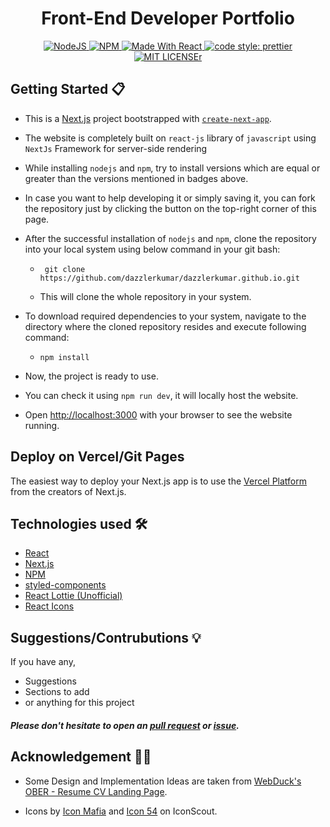 <h1 align="center"> Front-End Developer Portfolio</h1> 
<p align="center">
  <a href="https://nodejs.org/en/blog/release/v12.13.0/">
  <img alt="NodeJS" src="https://img.shields.io/badge/node-12.14.1-important?style=flat-square" />
  </a>
  <a href="https://www.npmjs.com/package/npm/v/6.13.4">
  <img alt="NPM" src="https://img.shields.io/badge/npm-6.13.7-blueviolet?style=flat-square" />
  </a>
  <a href="https://reactjs.org/">
  <img alt="Made With React" src="https://img.shields.io/badge/made%20with-react-61DAFB?style=flat-square" />
  </a>
  <a href="https://github.com/prettier/prettier">
  <img alt="code style: prettier" src="https://img.shields.io/badge/code_style-prettier-ff69b4.svg?style=flat-square?style=flat-square" />
  </a>
  <a href="https://github.com/dazzlerkumar/dazzlerkumar.github.io/blob/main/LICENSE">
  <img alt="MIT LICENSEr" src="https://img.shields.io/github/license/dazzlerkumar/dazzlerkumar.github.io" />
  </a>
  <br/>
</p>


## Getting Started 📋
- This is a [Next.js](https://nextjs.org/) project bootstrapped with [`create-next-app`](https://github.com/vercel/next.js/tree/canary/packages/create-next-app).

- The website is completely built on `react-js` library of `javascript` using `NextJs` Framework for server-side rendering
- While installing `nodejs` and `npm`, try to install versions which are equal or greater than the versions mentioned in badges above.
- In case you want to help developing it or simply saving it, you can fork the repository just by clicking the button on the top-right corner of this page.
- After the successful installation of `nodejs` and `npm`, clone the repository into your local system using below command in your git bash:
  - ```
     git clone https://github.com/dazzlerkumar/dazzlerkumar.github.io.git
    ```
  - This will clone the whole repository in your system.
- To download required dependencies to your system, navigate to the directory where the cloned repository resides and execute following command:
  - ```
    npm install
    ```
- Now, the project is ready to use.
- You can check it using `npm run dev`, it will locally host the website.
- Open [http://localhost:3000](http://localhost:3000) with your browser to see the website running.

## Deploy on Vercel/Git Pages

The easiest way to deploy your Next.js app is to use the [Vercel Platform](https://vercel.com/new?utm_medium=default-template&filter=next.js&utm_source=create-next-app&utm_campaign=create-next-app-readme) from the creators of Next.js.


## Technologies used 🛠️

- [React](https://reactjs.org/)
- [Next.js](https://nextjs.org/)
- [NPM](https://www.npmjs.com/)
- [styled-components](https://styled-components.com/)
- [React Lottie (Unofficial)](https://github.com/chenqingspring/react-lottie)
- [React Icons](https://react-icons.github.io/react-icons/)

## Suggestions/Contrubutions 💡

If you have any,
- Suggestions
- Sections to add
- or anything for this project
  
##### Please don't hesitate to open an [pull request](https://github.com/dazzlerkumar/dazzlerkumar.github.io/pulls) or [issue](https://github.com/dazzlerkumar/dazzlerkumar.github.io/issues).


## Acknowledgement 👏🏻

- Some Design and Implementation Ideas are taken from [WebDuck's OBER - Resume CV Landing Page](https://www.behance.net/gallery/121051775/OBER-Resume-CV-Landing-Page-PSD-XD-Template).
  
- Icons by [Icon Mafia](https://iconscout.com/contributors/icon-mafia) and [Icon 54](https://iconscout.com/contributors/icon-54/) on IconScout.
